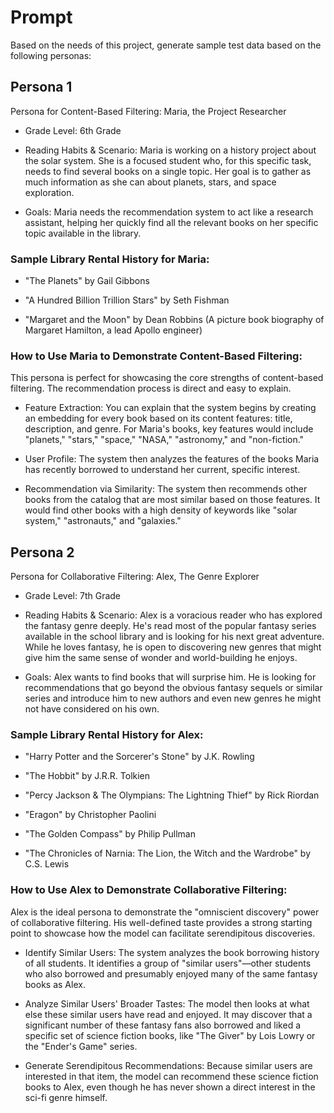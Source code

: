 # Prompt
Based on the needs of this project, generate sample test data based on the following personas:

## Persona 1
Persona for Content-Based Filtering: Maria, the Project Researcher

* Grade Level: 6th Grade

* Reading Habits & Scenario: Maria is working on a history project about the solar system. She is a focused student who, for this specific task, needs to find several books on a single topic. Her goal is to gather as much information as she can about planets, stars, and space exploration.

* Goals: Maria needs the recommendation system to act like a research assistant, helping her quickly find all the relevant books on her specific topic available in the library.

### Sample Library Rental History for Maria:

* "The Planets" by Gail Gibbons

* "A Hundred Billion Trillion Stars" by Seth Fishman

* "Margaret and the Moon" by Dean Robbins (A picture book biography of Margaret Hamilton, a lead Apollo engineer)

### How to Use Maria to Demonstrate Content-Based Filtering:

This persona is perfect for showcasing the core strengths of content-based filtering. The recommendation process is direct and easy to explain.

* Feature Extraction: You can explain that the system begins by creating an embedding for every book based on its content features: title, description, and genre. For Maria's books, key features would include "planets," "stars," "space," "NASA," "astronomy," and "non-fiction."

* User Profile: The system then analyzes the features of the books Maria has recently borrowed to understand her current, specific interest.

* Recommendation via Similarity: The system then recommends other books from the catalog that are most similar based on those features. It would find other books with a high density of keywords like "solar system," "astronauts," and "galaxies."

## Persona 2
Persona for Collaborative Filtering: Alex, The Genre Explorer

* Grade Level: 7th Grade

* Reading Habits & Scenario: Alex is a voracious reader who has explored the fantasy genre deeply. He's read most of the popular fantasy series available in the school library and is looking for his next great adventure. While he loves fantasy, he is open to discovering new genres that might give him the same sense of wonder and world-building he enjoys.

* Goals: Alex wants to find books that will surprise him. He is looking for recommendations that go beyond the obvious fantasy sequels or similar series and introduce him to new authors and even new genres he might not have considered on his own.

### Sample Library Rental History for Alex:

* "Harry Potter and the Sorcerer's Stone" by J.K. Rowling

* "The Hobbit" by J.R.R. Tolkien

* "Percy Jackson & The Olympians: The Lightning Thief" by Rick Riordan

* "Eragon" by Christopher Paolini

* "The Golden Compass" by Philip Pullman

* "The Chronicles of Narnia: The Lion, the Witch and the Wardrobe" by C.S. Lewis

### How to Use Alex to Demonstrate Collaborative Filtering:

Alex is the ideal persona to demonstrate the "omniscient discovery" power of collaborative filtering. His well-defined taste provides a strong starting point to showcase how the model can facilitate serendipitous discoveries.

* Identify Similar Users: The system analyzes the book borrowing history of all students. It identifies a group of "similar users"—other students who also borrowed and presumably enjoyed many of the same fantasy books as Alex.

* Analyze Similar Users' Broader Tastes: The model then looks at what else these similar users have read and enjoyed. It may discover that a significant number of these fantasy fans also borrowed and liked a specific set of science fiction books, like "The Giver" by Lois Lowry or the "Ender's Game" series.

* Generate Serendipitous Recommendations: Because similar users are interested in that item, the model can recommend these science fiction books to Alex, even though he has never shown a direct interest in the sci-fi genre himself.